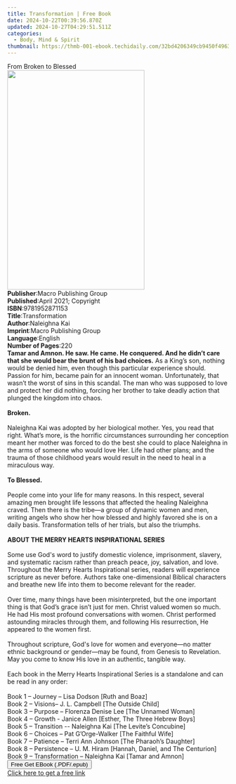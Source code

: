 ```yaml
---
title: Transformation | Free Book
date: 2024-10-22T00:39:56.870Z
updated: 2024-10-27T04:29:51.511Z
categories:
  - Body, Mind & Spirit
thumbnail: https://thmb-001-ebook.techidaily.com/32bd4206349cb9450f4963b6b6fd601e209a5c945e9b0bcdfe9932e341d9a2e9.jpg
---
```

<main id="book-container">
  <div class="flex flex-col">
    <div class="book-brief flex-1 py-6 px-4 sm:p-6 md:py-10 md:px-8">
      <!-- brief-->
      <div class="book-brief-main">From Broken to Blessed</div>
    </div>
    <div
      class="book-meta-info flex-1 grid gap-4 col-start-1 col-end-3 row-start-1 sm:mb-6 sm:grid-cols-4 lg:gap-6 lg:col-start-2 lg:row-end-6 lg:row-span-6 lg:mb-0"
    >
      <div
        class="book-meta-info-left place-content-center mt-4 p-4 text-sm leading-6 col-start-2 col-span-2 dark:text-slate-400"
      >
        <img
          class="w-full h-500 object-cover rounded-lg sm:h-255 sm:col-span-2 lg:col-span-full"
          src="https://img-001-ebook.techidaily.com/fb1e29d75eb9d49f60f4c7c25d1f38beab2985c315e93f1a05d47d2f2540b990.jpg"
          alt=""
          width="312"
          height="500"
        />
      </div>
      <div
        class="book-meta-info-right mt-2 col-start-1 row-start-2 col-span-3 self-center"
      >
        <!-- meta data  -->
        <div class="flex flex-col px-4 md:px-8">
          <div class="flex-1">
            <strong>Publisher</strong>:<span class="px-2"
              >Macro Publishing Group</span
            >
          </div>
          <div class="flex-1">
            <strong>Published</strong>:<span class="px-2"
              >April 2021; Copyright</span
            >
          </div>
          <div class="flex-1">
            <strong>ISBN</strong>:<span class="px-2">9781952871153</span>
          </div>
          <div class="flex-1">
            <strong>Title</strong>:<span class="px-2">Transformation</span>
          </div>
          <div class="flex-1">
            <strong>Author</strong>:<span class="px-2">Naleighna Kai</span>
          </div>
          <div class="flex-1">
            <strong>Imprint</strong>:<span class="px-2"
              >Macro Publishing Group</span
            >
          </div>
          <div class="flex-1">
            <strong>Language</strong>:<span class="px-2">English</span>
          </div>
          <div class="flex-1">
            <strong>Number of Pages</strong>:<span class="px-2">220</span>
          </div>
        </div>
      </div>
    </div>
    <div class="book-description flex-1 py-6 px-4 sm:p-6 md:py-10 md:px-8">
      <div class="book-description-main">
        <div accordion-content="" id="description">
          <b
            >Tamar and Amnon. He saw. He came. He conquered. And he didn’t care
            that she would bear the brunt of his bad choices.</b
          >
          As a King’s son, nothing would be denied him, even though this
          particular experience should. Passion for him, became pain for an
          innocent woman. Unfortunately, that wasn’t the worst of sins in this
          scandal. The man who was supposed to love and protect her did nothing,
          forcing her brother to take deadly action that plunged the kingdom
          into chaos.<br /><br /><b>Broken.</b><br /><br />
          Naleighna Kai was adopted by her biological mother. Yes, you read that
          right. What’s more, is the horrific circumstances surrounding her
          conception meant her mother was forced to do the best she could to
          place Naleighna in the arms of someone who would love Her. Life had
          other plans; and the trauma of those childhood years would result in
          the need to heal in a miraculous way.<br /><br /><b>To Blessed.</b
          ><br /><br />People come into your life for many reasons. In this
          respect, several amazing men brought life lessons that affected the
          healing Naleighna craved. Then there is the tribe—a group of dynamic
          women and men, writing angels who show her how blessed and highly
          favored she is on a daily basis. Transformation tells of her trials,
          but also the triumphs.<br /><br /><b
            >ABOUT THE MERRY HEARTS INSPIRATIONAL SERIES</b
          ><br /><br />Some use God's word to justify domestic violence,
          imprisonment, slavery, and systematic racism rather than preach peace,
          joy, salvation, and love. Throughout the Merry Hearts Inspirational
          series, readers will experience scripture as never before. Authors
          take one-dimensional Biblical characters and breathe new life into
          them to become relevant for the reader. <br /><br />Over time, many
          things have been misinterpreted, but the one important thing is that
          God’s grace isn’t just for men. Christ valued women so much. He had
          His most profound conversations with women. Christ performed
          astounding miracles through them, and following His resurrection, He
          appeared to the women first.<br /><br />Throughout scripture, God's
          love for women and everyone—no matter ethnic background or gender—may
          be found, from Genesis to Revelation. May you come to know His love in
          an authentic, tangible way.<br /><br />Each book in the Merry Hearts
          Inspirational Series is a standalone and can be read in any order:<br /><br />Book
          1 – Journey – Lisa Dodson [Ruth and Boaz]<br />Book 2 – Visions– J. L.
          Campbell [The Outside Child]<br />Book 3 – Purpose – Florenza Denise
          Lee [The Unnamed Woman]<br />Book 4 – Growth - Janice Allen [Esther,
          The Three Hebrew Boys]<br />Book 5 – Transition -- Naleighna Kai [The
          Levite’s Concubine]<br />Book 6 – Choices – Pat G’Orge-Walker [The
          Faithful Wife]<br />Book 7 – Patience – Terri Ann Johnson [The
          Pharaoh’s Daughter]<br />Book 8 – Persistence – U. M. Hiram [Hannah,
          Daniel, and The Centurion]<br />Book 9 – Transformation – Naleighna
          Kai [Tamar and Amnon]
        </div>
        <div class="accordion-fader"></div>
      </div>
    </div>
    <div class="book-excerpts flex-1 py-6 px-4 sm:p-6 md:py-10 md:px-8"></div>
    <div
      class="book-about-author flex-1 py-6 px-4 sm:p-6 md:py-10 md:px-8"
    ></div>
    <div class="book-free-get flex-1 py-6 px-4 sm:p-6 md:py-10 md:px-8">
      <button
        id="btn-free-get"
        class="bg-blue-500 hover:bg-blue-700 text-white font-bold py-2 px-4 rounded"
      >
        Free Get EBook (.PDF/.epub)
      </button>
      <div id="countdown-display" class="px-2 text-lg mt-2"></div>
      <a
        id="free-link"
        class="hidden bg-blue-500 hover:bg-blue-700 text-white font-bold py-2 px-4 rounded"
        href="https://www.ebooks.com/en-us/book/210132461/transformation/naleighna-kai/"
        target="_blank"
        >Click here to get a free link</a
      >
    </div>
    <script>
      let countdownTime = 0;
      let countdownInterval = null;
      document
        .getElementById('btn-free-get')
        .addEventListener('click', startCountdown);
      function startCountdown() {
        countdownTime = new Date().getTime() + 60000 * 3;
        countdownInterval = setInterval(updateCountdown, 1000);
        document.getElementById('btn-free-get').disabled = true;
        document
          .getElementById('btn-free-get')
          .classList.add('bg-gray-500', 'cursor-not-allowed');
      }
      function updateCountdown() {
        let currentTime = new Date().getTime();
        let timeLeft = countdownTime - currentTime;
        let secondsLeft = Math.floor(timeLeft / 1000);
        document.getElementById('countdown-display').innerHTML =
          `Remaining time: ${secondsLeft} seconds.`;
        if (secondsLeft <= 0) {
          clearInterval(countdownInterval);
          document.getElementById('btn-free-get').classList.add('hidden');
          document.getElementById('free-link').classList.remove('hidden');
          document.getElementById('countdown-display').innerHTML = '';
        }
      }
    </script>
  </div>
</main>

<ins class="adsbygoogle"
      style="display:block"
      data-ad-client="ca-pub-7571918770474297"
      data-ad-slot="8358498916"
      data-ad-format="auto"
      data-full-width-responsive="true"></ins>
    